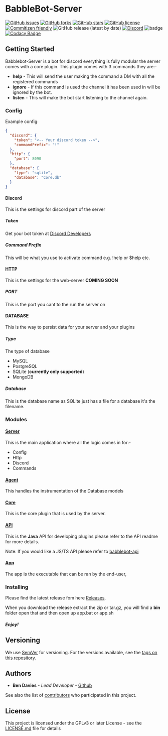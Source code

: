 # BabbleBot-Server

[![GitHub issues](https://img.shields.io/github/issues/bendavies99/babblebot-server)](https://github.com/bendavies99/babblebot-server/issues)
[![GitHub forks](https://img.shields.io/github/forks/bendavies99/babblebot-server)](https://github.com/bendavies99/babblebot-server/network)
[![GitHub stars](https://img.shields.io/github/stars/bendavies99/babblebot-server)](https://github.com/bendavies99/babblebot-server/stargazers)
[![GitHub license](https://img.shields.io/github/license/bendavies99/babblebot-server)](https://github.com/bendavies99/babblebot-server)
[![Commitizen friendly](https://img.shields.io/badge/commitizen-friendly-brightgreen.svg)](http://commitizen.github.io/cz-cli/)
![GitHub release (latest by date)](https://img.shields.io/github/v/release/bendavies99/Babblebot-Server)
[![Discord](https://img.shields.io/discord/409004433750360090?color=7289da&label=Babblebot&logo=discord)](https://discord.gg/uUdX9pw)
![badge](https://action-badges.now.sh/bendavies99/Babblebot-Server?action=build)
[![Codacy Badge](https://app.codacy.com/project/badge/Grade/e3a344a5c508491096ca105b27e92ed9)](https://www.codacy.com/gh/bendavies99/BabbleBot-Server/dashboard?utm_source=github.com&amp;utm_medium=referral&amp;utm_content=bendavies99/BabbleBot-Server&amp;utm_campaign=Badge_Grade)


## Getting Started
Babblebot-Server is a bot for discord everything is fully modular the server comes with a core plugin. 
This plugin comes with 3 commands they are:-
- **help** - This will send the user making the command a DM with all the registered commands
- **ignore** - If this command is used the channel it has been used in will be ignored by the bot.
- **listen** - This will make the bot start listening to the channel again.

### Config
Example config:
```json
{
  "discord": {
    "token": "<-- Your discord token -->",
    "commandPrefix": "!"
  },
  "http": {
    "port": 8090
  },
  "database": {
    "type": "sqlite",
    "database": "Core.db"
  }
}
``` 



#### Discord
This is the settings for discord part of the server
##### Token
Get your bot token at [Discord Developers](https://discord.com/developers)
##### Command Prefix
This will be what you use to activate command e.g. !help or $help etc.

#### HTTP
This is the settings for the web-server **COMING SOON**
##### PORT
This is the port you cant to the run the server on

#### DATABASE
This is the way to persist data for your server and your plugins
##### Type
The type of database
- MySQL
- PostgreSQL
- SQLite (**currently only supported**)
- MongoDB
##### Database
This is the database name as SQLite just has a file for a database it's the filename.




### Modules

#### [Server](https://github.com/bendavies99/BabbleBot-Server/tree/master/server)
This is the main application where all the logic comes in for:-
- Config
- Http
- Discord
- Commands

#### [Agent](https://github.com/bendavies99/BabbleBot-Server/tree/master/agent)
This handles the instrumentation of the Database models

#### [Core](https://github.com/bendavies99/BabbleBot-Server/tree/master/core)
This is the core plugin that is used by the server.

#### [API](https://github.com/bendavies99/BabbleBot-Server/tree/master/api)
This is the **Java** API for developing plugins please refer to the API readme for more details.

Note: If you would like a JS/TS API please refer to [babblebot-api](https://github.com/bendavies99/babblebot-api)

#### [App](https://github.com/bendavies99/BabbleBot-Server/tree/master/app)
The app is the executable that can be ran by the end-user,

### Installing

Please find the latest release fom here [Releases](https://github.com/bendavies99/BabbleBot-Server/releases).

When you download the release extract the zip or tar.gz, you will find a **bin** folder open that 
and then open up app.bat or app.sh

##### Enjoy!

## Versioning

We use [SemVer](http://semver.org/) for versioning. For the versions available, 
see the [tags on this repository](https://github.com/bendavies99/babblebot-api/tags).

## Authors

- **Ben Davies** - _Lead Developer_ - [Github](https://github.com/bendavies99)

See also the list of [contributors](https://github.com/bendavies99/babblebot-api/contributors) who participated in this project.

## License

This project is licensed under the GPLv3 or later License - see the [LICENSE.md](LICENSE.md) file for details
